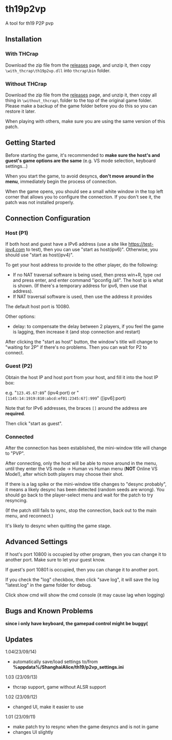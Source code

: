 # th19p2vp

A tool for th19 P2P pvp

## Installation

### With THCrap

Download the zip file from the [releases](https://github.com/RUEEE/th19p2vp/releases) page, and unzip it, then copy  ```\with_thcrap\th19p2vp.dll``` into ```thcrap\bin``` folder.

### Without THCrap

Download the zip file from the [releases](https://github.com/RUEEE/th19p2vp/releases) page, and unzip it, then copy all thing in ```\without_thcrap\```  folder to the top of the original game folder. Please make a backup of the game folder before you do this so you can restore it later.

When playing with others, make sure you are using the same version of this patch.

## Getting Started

Before starting the game, it's recommended to **make sure the host's and guest's game options are the same** (e.g. VS mode selection, keyboard settings...)

When you start the game, to avoid desyncs, **don't move around in the menu**, immediately begin the process of connection.

When the game opens, you should see a small white window in the top left corner that allows you to configure the connection. If you don't see it, the patch was not installed properly.

## Connection Configuration

### Host (P1)
If both host and guest have a IPv6 address (use a site like https://test-ipv4.com to test), then you can use "start as host(ipv6)". Otherwise, you should use "start as host(ipv4)".
	
To get your host address to provide to the other player, do the following:

* If no NAT traversal software is being used, then press win+R, type `cmd` and press enter, and enter command "ipconfig /all".
  The host ip is what is shown. (If there's a temporary address for ipv6, then use that address).
* If NAT traversal software is used, then use the address it provides

The default host port is 10080.

Other options:

* delay: to compensate the delay between 2 players, if you feel the game is lagging, then increase it (and stop connection and restart)

After clicking the "start as host" button, the window's title will change to "waiting for 2P" if there's no problems. Then you can wait for P2 to connect.


### Guest (P2)
Obtain the host IP and host port from your host, and fill it into the host IP box:

e.g.   "```123.45.67:89```" (ipv4:port) or "```[1145:14:1919:810:abcd:ef01:2345:67]:999```" ([ipv6]:port)

Note that for IPv6 addresses, the braces `[]` around the address are **required**.

Then click "start as guest".


### Connected
After the connection has been established, the mini-window title will change to "PVP".

After connecting, only the host will be able to move around in the menu, until they enter
the VS mode -> Human vs Human menu (**NOT** Online VS Mode!), after which both players may
choose their shot.

If there is a lag spike or the mini-window title changes to "desync probably", it means a likely desync has been detected (random seeds are wrong).
You should go back to the player-select menu and wait for the patch to try resyncing.

(If the patch still fails to sync, stop the connection, back out to the main menu, and reconnect.)

It's likely to desync when quitting the game stage.

## Advanced Settings

If host's port 10800 is occupied by other program, then you can change it to another port. Make sure to let your guest know.

If guest's port 10801 is occupied, then you can change it to another port.

If you check the "log" checkbox, then click "save log", it will save the log "latest.log" in the game folder for debug.

Click show cmd will show the cmd console (it may cause lag when logging)


## Bugs and Known Problems

**since i only have keyboard, the gamepad control might be buggy(**

## Updates

1.04(23/09/14)

* automatically save/load settings to/from **%appdata%/ShanghaiAlice/th19/p2vp_settings.ini**

1.03 (23/09/13)

* thcrap support, game without ALSR support

1.02 (23/09/12)

* changed UI, make it easier to use

1.01 (23/09/11)

* make patch try to resync when the game desyncs and is not in game
* changes UI slightly
